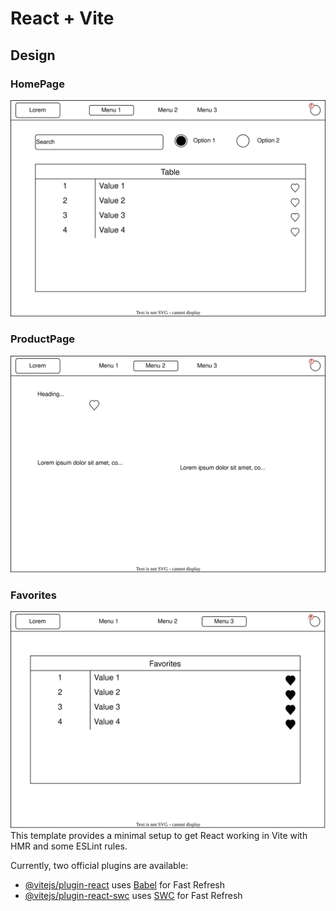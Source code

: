# React + Vite

## Design

### HomePage

![sales_homepage](./docs/sales-homepage.drawio.svg)

### ProductPage

![sales_product_slug](./docs/sales-product.drawio.svg)

### Favorites

![sales_favorites](./docs/sales-favorites.drawio.svg)
This template provides a minimal setup to get React working in Vite with HMR and some ESLint rules.

Currently, two official plugins are available:

- [@vitejs/plugin-react](https://github.com/vitejs/vite-plugin-react/blob/main/packages/plugin-react/README.md) uses [Babel](https://babeljs.io/) for Fast Refresh
- [@vitejs/plugin-react-swc](https://github.com/vitejs/vite-plugin-react-swc) uses [SWC](https://swc.rs/) for Fast Refresh
